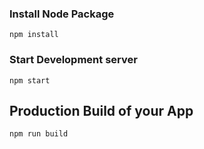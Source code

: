 ### Install Node Package

`npm install`

### Start Development server

`npm start`

## Production Build of your App

`npm run build`
